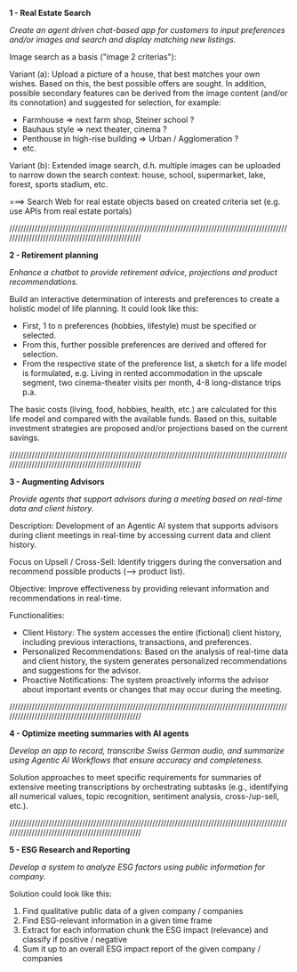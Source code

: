

**1 - Real Estate Search**

*Create an agent driven chat-based app for customers to input preferences and/or images and search and display matching new listings.*

Image search as a basis ("image 2 criterias"):

Variant (a): Upload a picture of a house, that best matches your own wishes. Based on this, the best possible offers are sought. In addition, possible secondary features can be derived from the image content (and/or its connotation) and suggested for selection, for example:

- Farmhouse => next farm shop, Steiner school ?
- Bauhaus style => next theater, cinema ?
- Penthouse in high-rise building => Urban / Agglomeration ?
- etc.

Variant (b): Extended image search, d.h. multiple images can be uploaded to narrow down the search context: house, school, supermarket, lake, forest, sports stadium, etc.

===> Search Web for real estate objects based on created criteria set (e.g. use APIs from real estate portals)


//////////////////////////////////////////////////////////////////////////////////////////////////////////////////////////////////////////////////


**2 - Retirement planning**

*Enhance a chatbot to provide retirement advice, projections and product recommendations.*

Build an interactive determination of interests and preferences to create a holistic model of life planning. It could look like this:

- First, 1 to n preferences (hobbies, lifestyle) must be specified or selected.
- From this, further possible preferences are derived and offered for selection.
- From the respective state of the preference list, a sketch for a life model is formulated, e.g.  Living in rented accommodation in the upscale segment, two cinema-theater visits per month, 4-8 long-distance trips p.a.

The basic costs (living, food, hobbies, health, etc.) are calculated for this life model and compared with the available funds.
Based on this, suitable investment strategies are proposed and/or projections based on the current savings.



//////////////////////////////////////////////////////////////////////////////////////////////////////////////////////////////////////////////////


**3 - Augmenting Advisors**

*Provide agents that support advisors during a meeting based on real-time data and client history.*


Description: Development of an Agentic AI system that supports advisors during client meetings in real-time by accessing current data and client history.

Focus on Upsell / Cross-Sell: Identify triggers during the conversation and recommend possible products (--> product list).

Objective: Improve effectiveness by providing relevant information and recommendations in real-time.

Functionalities:
- Client History: The system accesses the entire (fictional) client history, including previous interactions, transactions, and preferences.
- Personalized Recommendations: Based on the analysis of real-time data and client history, the system generates personalized recommendations and suggestions for the advisor.
- Proactive Notifications: The system proactively informs the advisor about important events or changes that may occur during the meeting.


//////////////////////////////////////////////////////////////////////////////////////////////////////////////////////////////////////////////////



**4 - Optimize meeting summaries with AI agents**

*Develop an app to record, transcribe Swiss German audio, and summarize using Agentic AI Workflows that ensure accuracy and completeness.*

Solution approaches to meet specific requirements for summaries of extensive meeting transcriptions by orchestrating subtasks (e.g., identifying all numerical values, topic recognition, sentiment analysis, cross-/up-sell, etc.).




//////////////////////////////////////////////////////////////////////////////////////////////////////////////////////////////////////////////////



**5 - ESG Research and Reporting**

*Develop a system to analyze ESG factors using public information for company.*

Solution could look like this:

1. Find qualitative public data of a given company / companies 
2. Find ESG-relevant information in a given time frame 
3. Extract for each information chunk the ESG impact (relevance) and classify if positive / negative 
4. Sum it up to an overall ESG impact report of the given company / companies

